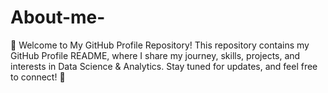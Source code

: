 # About-me-
🌟 Welcome to My GitHub Profile Repository!  This repository contains my GitHub Profile README, where I share my journey, skills, projects, and interests in Data Science &amp; Analytics. Stay tuned for updates, and feel free to connect! 🚀  
